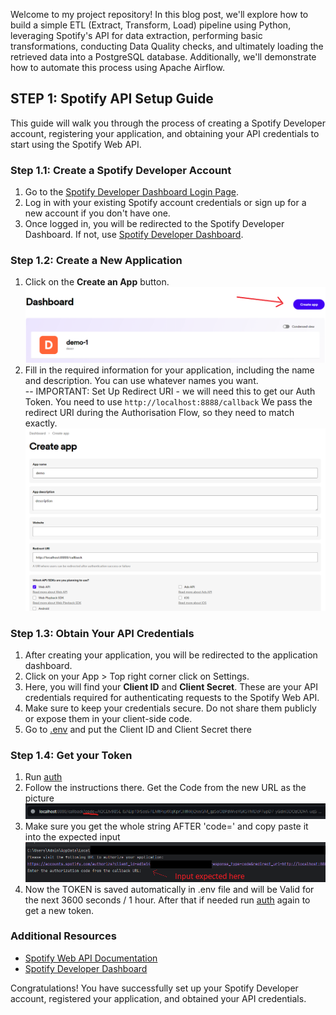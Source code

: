 Welcome to my project repository! In this blog post, we'll explore how to build a simple ETL (Extract, Transform, Load) pipeline using Python, leveraging Spotify's API for data extraction, performing basic transformations, conducting Data Quality checks, and ultimately loading the retrieved data into a PostgreSQL database. Additionally, we'll demonstrate how to automate this process using Apache Airflow.


## STEP 1: Spotify API Setup Guide

This guide will walk you through the process of creating a Spotify Developer account, registering your application, and obtaining your API credentials to start using the Spotify Web API.

### Step 1.1: Create a Spotify Developer Account

1. Go to the [Spotify Developer Dashboard Login Page](https://developer.spotify.com/dashboard/login).
2. Log in with your existing Spotify account credentials or sign up for a new account if you don't have one.
3. Once logged in, you will be redirected to the Spotify Developer Dashboard. If not, use [Spotify Developer Dashboard](https://developer.spotify.com/dashboard).

### Step 1.2: Create a New Application

1. Click on the **Create an App** button. 
![](images/spotify-dashboard-app.png)
2. Fill in the required information for your application, including the name and description. You can use whatever names you want.
\
-- IMPORTANT: Set Up Redirect URI - we will need this to get our Auth Token. You need to use `http://localhost:8888/callback` We pass the redirect URI during the Authorisation Flow, so they need to match exactly.
![](images/spotify-api-create-app.png)

### Step 1.3: Obtain Your API Credentials

1. After creating your application, you will be redirected to the application dashboard.
2. Click on your App > Top right corner click on Settings.
3. Here, you will find your **Client ID** and **Client Secret**. These are your API credentials required for authenticating requests to the Spotify Web API.
4. Make sure to keep your credentials secure. Do not share them publicly or expose them in your client-side code.
5. Go to [.env](.env) and put the Client ID and Client Secret there

### Step 1.4: Get your Token

1. Run [auth](auth.py)
2. Follow the instructions there. Get the Code from the new URL as the picture 
![](images/auth-code.png)
3. Make sure you get the whole string AFTER 'code=' and copy paste it into the expected input
![](images/auth-code-input.png)
4. Now the TOKEN is saved automatically in .env file and will be Valid for the next 3600 seconds / 1 hour. After that if needed run [auth](auth.py) again to get a new token.




### Additional Resources

- [Spotify Web API Documentation](https://developer.spotify.com/documentation/web-api/)
- [Spotify Developer Dashboard](https://developer.spotify.com/dashboard/login)

Congratulations! You have successfully set up your Spotify Developer account, registered your application, and obtained your API credentials.